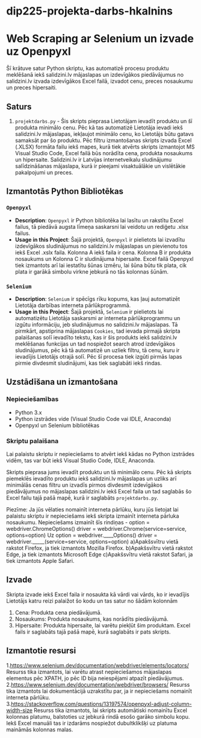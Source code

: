 # dip225-projekta-darbs-hkalnins
# Web Scraping ar Selenium un izvade uz Openpyxl

Šī krātuve satur Python skriptu, kas automatizē procesu produktu meklēšanā iekš salidzini.lv mājaslapas un izdevīgākos piedāvājumus no salidzini.lv izvada izdevīgākos Excel failā, izvadot cenu, preces nosaukumu un preces hipersaiti.

## Saturs

1. `projektdarbs.py` - Šis skripts pieprasa Lietotājam ievadīt produktu un šī produkta minimālo cenu. Pēc kā tas automatizē Lietotāja ievadi iekš salidzini.lv mājaslapas, iekļaujot minimālo cenu, ko Lietotājs būtu gatavs samaksāt par šo produktu. Pēc filtru izmantošanas skripts izvada Excel (.XLSX) formāta failu iekš mapes, kurā tiek atvērts skripts izmantojot MS Visual Studio Code, Excel failā būs norādīta cena, produkta nosaukums un hipersaite. Salidzini.lv ir Latvijas internetveikalu sludinājumu salīdzināšanas mājaslapa, kurā ir pieejami visaktuālākie un vislētākie pakalpojumi un preces.

## Izmantotās Python Bibliotēkas

### `Openpyxl`

- **Description**: `Openpyxl` ir Python bibliotēka lai lasītu un rakstītu Excel failus, tā piedāvā augsta līmeņa saskarsni lai veidotu un rediģetu .xlsx failus.
- **Usage in this Project**: Šajā projektā, `Openpyxl` ir pielietots lai izvadītu izdevīgākos sludinājumus no salidzini.lv mājaslapas un pievienotu tos iekš Excel .xslx faila. Kolonna A iekš faila ir cena. Kolonna B ir produkta nosaukums un Kolonna C ir sludinājuma hipersaite. Excel failā Openpyxl tiek izmantots arī lai iestatītu šūnas izmēru, lai šūna būtu tik plata, cik plata ir garākā simbolu virkne jebkurā no tās kolonnas šūnām.

### `Selenium`

- **Description**: `Selenium` ir spēcīgs rīku kopums, kas ļauj automatizēt Lietotāja darbības interneta pārlūkprogrammā.
- **Usage in this Project**: Šajā projektā, `Selenium` ir pielietots lai automatizētu Lietotāja saskarsmi ar interneta pārlūkprogrammu un izgūtu informāciju, jeb sludinājumus no salidzini.lv mājaslapas. Tā pirmkārt, apstiprina mājaslapas `Cookies`, tad ievada pirmajā skripta palaišanas solī ievadīto tekstu, kas ir šis produkts iekš salidzini.lv meklēšanas funkcijas un tad nospiežot search atrod izdevīgākos sludinājumus, pēc kā tā automatizē un uzliek filtru, tā cenu, kuru ir ievadījis Lietotājs otrajā solī. Pēc šī procesa tiek izgūti pirmās lapas pirmie divdesmit sludinājumi, kas tiek saglabāti iekš rindas.

## Uzstādīšana un izmantošana

### Nepieciešamības

- Python 3.x
- Python izstrādes vide (Visual Studio Code vai IDLE, Anaconda)
- Openpyxl un Selenium bibliotēkas

### Skriptu palaišana

Lai palaistu skriptu ir nepieciešams to atvērt iekš kādas no Python izstrādes vidēm, tas var būt iekš Visual Studio Code, IDLE, Anaconda.

Skripts pieprasa jums ievadīt produktu un tā minimālo cenu. Pēc kā skripts piemeklēs ievadīto produktu iekš salidzini.lv mājaslapas un uzliks arī minimālās cenas filtru un izvadīs pirmos divdesmit izdevīgākos piedāvājumus no mājaslapas salidzini.lv iekš Excel faila un tad saglabās šo Excel failu tajā pašā mapē, kurā ir saglabāts `projektdarbs.py`.

Piezīme: Ja jūs vēlaties nomainīt interneta pārlūku, kuru jūs lietojat lai palaistu skriptu ir nepieciešams iekš skripta izmainīt interneta pārluka nosaukumu.
Nepieciešams izmainīt šīs rindiņas -
    option = webdriver.ChromeOptions()
    driver = webdriver.Chrome(service=service, options=option)
Uz
 option = webdriver.____Options()
 driver = webdriver._____(service=service, options=option)
 a)Apakšsvītru vietā rakstot Firefox, ja tiek izmantots Mozilla Firefox.
 b)Apakšsvītru vietā rakstot Edge, ja tiek izmantots Microsoft Edge
 c)Apakšsvītru vietā rakstot Safari, ja tiek izmantots Apple Safari.

## Izvade

Skripta izvade iekš Excel faila ir nosaukta kā vārdi vai vārds, ko ir ievadījis Lietotājs katru reizi palaižot šo kodu un tas satur no šādām kolonnām

1. Cena: Produkta cena piedāvājumā.
2. Nosaukums: Produkta nosaukums, kas norādīts piedāvājumā.
3. Hipersaite: Produkta hipersaite, lai varētu piekļūt šim produktam.
Excel fails ir saglabāts tajā pašā mapē, kurā saglabāts ir pats skripts.

## Izmantotie resursi
1.https://www.selenium.dev/documentation/webdriver/elements/locators/ Resurss tika izmantots, lai varētu atrast nepieciešamos mājaslapas elementus pēc XPATH, jo pēc ID bija neiespējami atpazīt piedāvājumus.
2.https://www.selenium.dev/documentation/webdriver/browsers/ Resurss tika izmantots lai dokumentācijā uzrakstītu par, ja ir nepieciešams nomainīt interneta pārlūku.
3.https://stackoverflow.com/questions/13197574/openpyxl-adjust-column-width-size Resurss tika izmantots, lai skripts automātiski nomainītu Excel kolonnas platumu, balstoties uz jebkurā rindā esošo garāko simbolu kopu. Iekš Excel manuāli tas ir izdarāms nospiežot dubultklikšķi uz platuma maināmās kolonnas malas.
